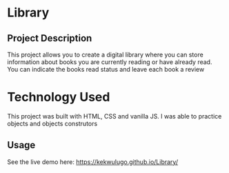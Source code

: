 # Library

## Project Description
This project allows you to create a digital library where you can store information about books you are currently reading or have already read. You can indicate the books read status and leave each book a review

# Technology Used
This project was built with HTML, CSS and vanilla JS. I was able to practice objects and objects construtors

## Usage
See the live demo here: https://kekwulugo.github.io/Library/
